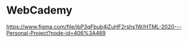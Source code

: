 # WebCademy
https://www.figma.com/file/jbP3qFbub4jZuHF2rshs1W/HTML-2020---Personal-Project?node-id=406%3A469
